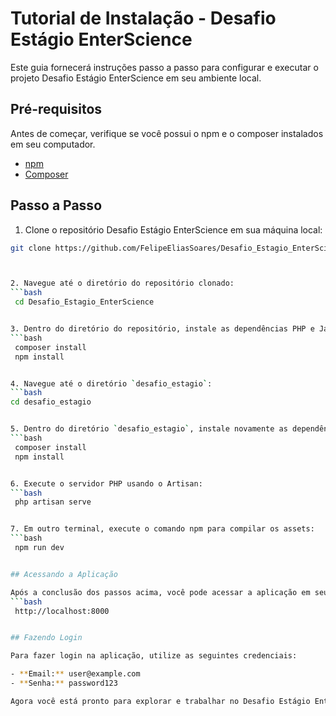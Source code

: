 # Tutorial de Instalação - Desafio Estágio EnterScience

Este guia fornecerá instruções passo a passo para configurar e executar o projeto Desafio Estágio EnterScience em seu ambiente local.

## Pré-requisitos

Antes de começar, verifique se você possui o npm e o composer instalados em seu computador.

- [npm](https://www.npmjs.com/get-npm)
- [Composer](https://getcomposer.org/download/)

## Passo a Passo

1. Clone o repositório Desafio Estágio EnterScience em sua máquina local:

 ```bash
git clone https://github.com/FelipeEliasSoares/Desafio_Estagio_EnterScience.git



2. Navegue até o diretório do repositório clonado:
```bash
  cd Desafio_Estagio_EnterScience


3. Dentro do diretório do repositório, instale as dependências PHP e JavaScript usando o Composer e o npm:
```bash
  composer install
  npm install


4. Navegue até o diretório `desafio_estagio`:
```bash
cd desafio_estagio


5. Dentro do diretório `desafio_estagio`, instale novamente as dependências PHP e JavaScript:
```bash
  composer install
  npm install


6. Execute o servidor PHP usando o Artisan:
```bash
  php artisan serve


7. Em outro terminal, execute o comando npm para compilar os assets:
```bash
  npm run dev


## Acessando a Aplicação

Após a conclusão dos passos acima, você pode acessar a aplicação em seu navegador da web visitando o endereço:
```bash
  http://localhost:8000


## Fazendo Login

Para fazer login na aplicação, utilize as seguintes credenciais:

- **Email:** user@example.com
- **Senha:** password123

Agora você está pronto para explorar e trabalhar no Desafio Estágio EnterScience localmente em seu ambiente de desenvolvimento. Divirta-se!
